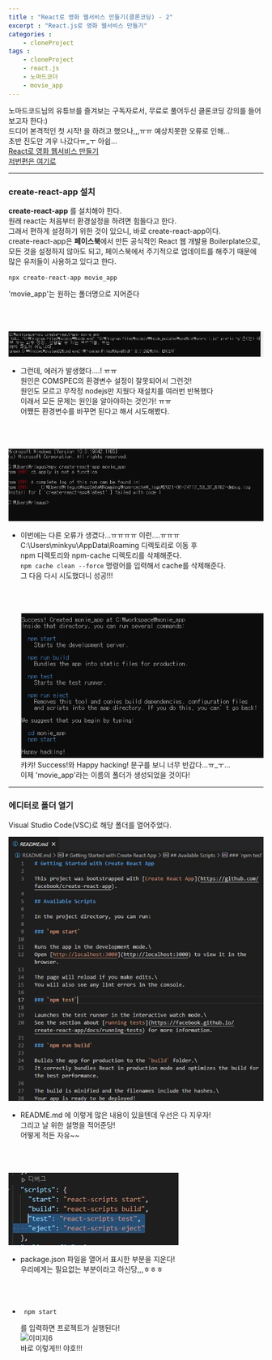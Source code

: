 ```yaml
---
title : "React로 영화 웹서비스 만들기(클론코딩) - 2"
excerpt : "React.js로 영화 웹서비스 만들기"
categories : 
    - cloneProject
tags : 
    - cloneProject
    - react.js
    - 노마드코더
    - movie_app
---
```


노마드코드님의 유튜브를 즐겨보는 구독자로서, 무료로 풀어두신 클론코딩 강의를 들어보고자 한다:)<br>
드디어 본격적인 첫 시작! 을 하려고 했으나,,,ㅠㅠ 예상치못한 오류로 인해...  
초반 진도만 겨우 나갔다ㅠ_ㅜ 아쉽...  
[React로 영화 웹서비스 만들기](https://nomadcoders.co/react-fundamentals)<br>
[저번편은 여기로](https://smilehyeon.github.io/cloneproject/3rd-post/)  

---


### create-react-app 설치  
**create-react-app** 를 설치해야 한다.  
원래 react는 처음부터 환경설정을 하려면 힘들다고 한다.  
그래서 편하게 설정하기 위한 것이 있으니, 바로 create-react-app이다.  
create-react-app은 **페이스북**에서 만든 공식적인 React 웹 개발용 Boilerplate으로,  
모든 것을 설정하지 않아도 되고, 페이스북에서 주기적으로 업데이트를 해주기 때문에  
많은 유저들이 사용하고 있다고 한다.  
```
npx create-react-app movie_app
```  
'movie_app'는 원하는 폴더명으로 지어준다  <br><br><br><br>

 ![이미지1](/assets/images/210824/캡처.jpg)  
+ 그런데, 에러가 발생했다....! ㅠㅠ  
    원인은 COMSPEC의 환경변수 설정이 잘못되어서 그런것!  
    원인도 모르고 무작정 nodejs만 지웠다 재설치를 여러번 반복했다  
    이래서 모든 문제는 원인을 알아야하는 것인가! ㅠㅠ  
    어쨌든 환경변수를 바꾸면 된다고 해서 시도해봤다.  <br><br><br><br>
  
![이미지2](/assets/images/210824/캡처2.jpg)     
+ 이번에는 다른 오류가 생겼다...ㅠㅠㅠㅠ 이런....ㅠㅠㅠ   
    C:\Users\minkyu\AppData\Roaming 디렉토리로 이동 후  
    npm 디렉토리와 npm-cache 디렉토리를 삭제해준다.  
    ```npm cache clean --force``` 명령어를 입력해서 cache를 삭제해준다.  
    그 다음 다시 시도했더니 성공!!!  <br><br><br><br>

    ![이미지3](/assets/images/210824/캡처3.jpg)    
    캬캬! Success!와 Happy hacking! 문구를 보니 너무 반갑다...ㅠ_ㅜ...  
    이제 'movie_app'라는 이름의 폴더가 생성되었을 것이다!   

---

### 에디터로 폴더 열기  
Visual Studio Code(VSC)로 해당 폴더를 열어주었다.  
    
![이미지4](/assets/images/210824/캡처4.jpg)   
+ README.md 에 이렇게 많은 내용이 있을텐데 우선은 다 지우자!  
    그리고 날 위한 설명을 적어준당!  
    어떻게 적든 자유~~  <br><br><br><br>
    
![이미지5](/assets/images/210824/캡처5.jpg)   
+ package.json 파일을 열어서 표시한 부분을 지운다!  
    우리에게는 필요없는 부분이라고 하신당,,,ㅎㅎㅎ  <br><br><br><br>

 + 
   ```
    npm start
    ```  
    를 입력하면 프로젝트가 실행된다!  
    ![이미지6](/assets/images/210824/캡처6.jpg)   
    바로 이렇게!!! 야호!!!  





